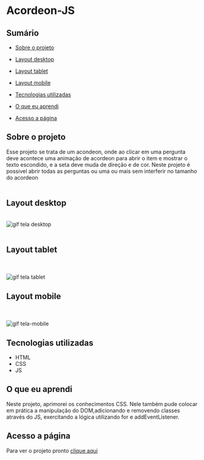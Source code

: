 # Acordeon-JS

## Sumário

- [Sobre o projeto](#sobreoprojeto)
- [Layout  desktop](#layout-web)
- [Layout tablet](#layout-tablet)
- [Layout mobile](#layout-mobile)

- [Tecnologias utilizadas](#tecnologias-utilizadas)
- [O que eu aprendi](#o-que-eu-aprendi)
- [Acesso a página](#acesso-a-página)

## Sobre o projeto

Esse projeto se trata de um acondeon, onde ao clicar em uma pergunta deve acontece uma animação de acordeon para abrir o item
e mostrar o texto escondido, e a seta deve muda de direção e de cor. Neste projeto é possivel abrir todas as perguntas ou uma ou mais sem interferir no tamanho do acordeon
<br>
<br>

## Layout desktop    

<br>

<img src="src/imagens/gif.-desktop.gif" alt="gif tela desktop">
<br>
<br>

## Layout tablet

<br>
<br>

<img src="src/imagens/gif.-tablet.gif" alt="gif tela tablet">

## Layout mobile

<br>
<br>

<img src="src/imagens/gif.-mobile.gif" alt="gif tela-mobile">

## Tecnologias utilizadas

- HTML
- CSS
- JS

## O que eu aprendi

Neste projeto, aprimorei os conhecimentos CSS. Nele também pude colocar em prática a manipulação do DOM,adicionando e removendo classes através do JS, exercitando a lógica utilizando for e addEventListener.

## Acesso a página

Para ver o projeto pronto [clique aqui ](https://claricassia.github.io/Projeto-Hogwarts-Legacy/)
